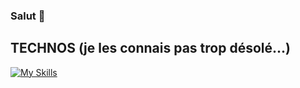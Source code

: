 ### Salut 👋



## TECHNOS (je les connais pas trop désolé...)
[![My Skills](https://skillicons.dev/icons?i=html,css,js,ts,react,nextjs,angular,php,nodejs,mysql,mongodb,git,github,gitlab)](https://skillicons.dev)

<!--
**RcdsDw/RcdsDw** is a ✨ _special_ ✨ repository because its `README.md` (this file) appears on your GitHub profile.

Here are some ideas to get you started:

- 🔭 I’m currently working on ...
- 🌱 I’m currently learning ...
- 👯 I’m looking to collaborate on ...
- 🤔 I’m looking for help with ...
- 💬 Ask me about ...
- 📫 How to reach me: ...
- 😄 Pronouns: ...
- ⚡ Fun fact: ...
-->
